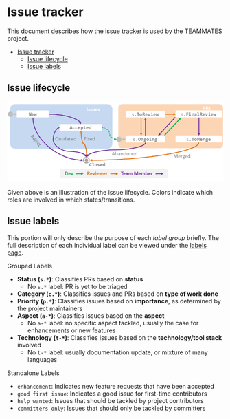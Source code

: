# Issue tracker

This document describes how the issue tracker is used by the TEAMMATES project.

- [Issue tracker](#issue-tracker)
  - [Issue lifecycle](#issue-lifecycle)
  - [Issue labels](#issue-labels)

## Issue lifecycle

<img src="images/IssueLifecycle.png" width="600">

Given above is an illustration of the issue lifecycle. Colors indicate which
roles are involved in which states/transitions.

## Issue labels

This portion will only describe the purpose of each _label group_ briefly. The
full description of each individual label can be viewed under the
[labels page](https://github.com/TEAMMATES/teammates/labels).

Grouped Labels

- **Status (`s.*`)**: Classifies PRs based on **status**
  - No `s.*` label: PR is yet to be triaged
- **Category (`c.*`)**: Classifies issues and PRs based on **type of work done**
- **Priority (`p.*`)**: Classifies issues based on **importance**, as determined
  by the project maintainers
- **Aspect (`a-*`)**: Classifies issues based on the **aspect**
  - No `a-*` label: no specific aspect tackled, usually the case for
    enhancements or new features
- **Technology (`t-*`)**: Classifies issues based on the **technology/tool
  stack** involved
  - No `t-*` label: usually documentation update, or mixture of many languages

Standalone Labels

- `enhancement`: Indicates new feature requests that have been accepted
- `good first issue`: Indicates a good issue for first-time contributors
- `help wanted`: Issues that should be tackled by project contributors
- `committers only`: Issues that should only be tackled by committers
